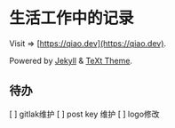 # 生活工作中的记录

Visit => [https://qiao.dev](https://qiao.dev).

Powered by [Jekyll](https://jekyllrb.com/) & [TeXt Theme](https://github.com/kitian616/jekyll-TeXt-theme).


## 待办

[ ] gitlak维护
[ ] post key 维护
[ ] logo修改